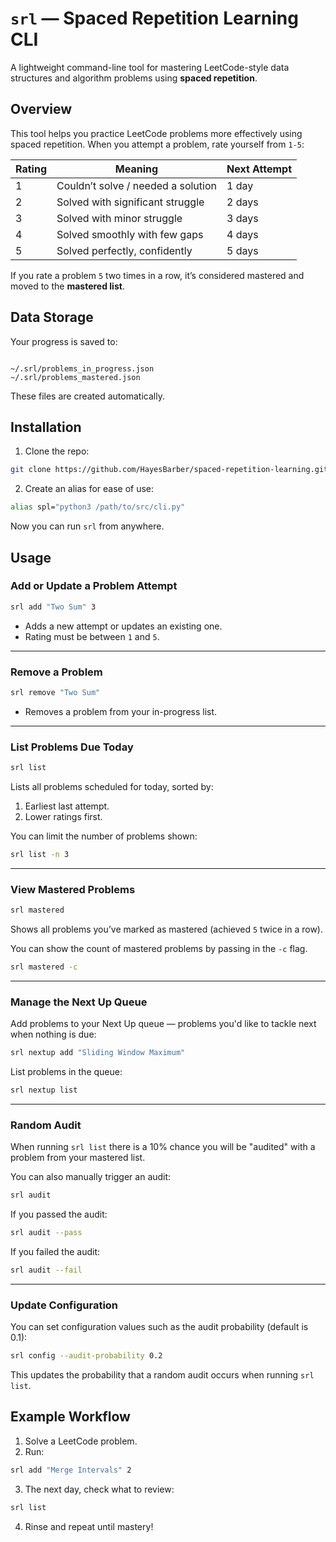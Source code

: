 # `srl` — Spaced Repetition Learning CLI

A lightweight command-line tool for mastering LeetCode-style data structures and algorithm problems using **spaced repetition**.

## Overview

This tool helps you practice LeetCode problems more effectively using spaced repetition. When you attempt a problem, rate yourself from `1-5`:

| Rating | Meaning                            | Next Attempt |
| ------ | ---------------------------------- | ------------ |
| 1      | Couldn’t solve / needed a solution | 1 day        |
| 2      | Solved with significant struggle   | 2 days       |
| 3      | Solved with minor struggle         | 3 days       |
| 4      | Solved smoothly with few gaps      | 4 days       |
| 5      | Solved perfectly, confidently      | 5 days       |

If you rate a problem `5` two times in a row, it’s considered mastered and moved to the **mastered list**.

## Data Storage

Your progress is saved to:

```

~/.srl/problems_in_progress.json
~/.srl/problems_mastered.json

```

These files are created automatically.

## Installation

1. Clone the repo:

```bash
git clone https://github.com/HayesBarber/spaced-repetition-learning.git
```

2. Create an alias for ease of use:

```bash
alias spl="python3 /path/to/src/cli.py"
```

Now you can run `srl` from anywhere.

## ‍Usage

### Add or Update a Problem Attempt

```bash
srl add "Two Sum" 3
```

- Adds a new attempt or updates an existing one.
- Rating must be between `1` and `5`.

---

### Remove a Problem

```bash
srl remove "Two Sum"
```

- Removes a problem from your in-progress list.

---

### List Problems Due Today

```bash
srl list
```

Lists all problems scheduled for today, sorted by:

1. Earliest last attempt.
2. Lower ratings first.

You can limit the number of problems shown:

```bash
srl list -n 3
```

---

### View Mastered Problems

```bash
srl mastered
```

Shows all problems you’ve marked as mastered (achieved `5` twice in a row).

You can show the count of mastered problems by passing in the `-c` flag.

```bash
srl mastered -c
```

---

### Manage the Next Up Queue

Add problems to your Next Up queue — problems you'd like to tackle next when nothing is due:

```bash
srl nextup add "Sliding Window Maximum"
```

List problems in the queue:

```bash
srl nextup list
```

---

### Random Audit

When running `srl list` there is a 10% chance you will be "audited" with a problem from your mastered list.

You can also manually trigger an audit:

```bash
srl audit
```

If you passed the audit:

```bash
srl audit --pass
```

If you failed the audit:

```bash
srl audit --fail
```

---

### Update Configuration

You can set configuration values such as the audit probability (default is 0.1):

```bash
srl config --audit-probability 0.2
```

This updates the probability that a random audit occurs when running `srl list`.

## Example Workflow

1. Solve a LeetCode problem.
2. Run:

```bash
srl add "Merge Intervals" 2
```

3. The next day, check what to review:

```bash
srl list
```

4. Rinse and repeat until mastery!
